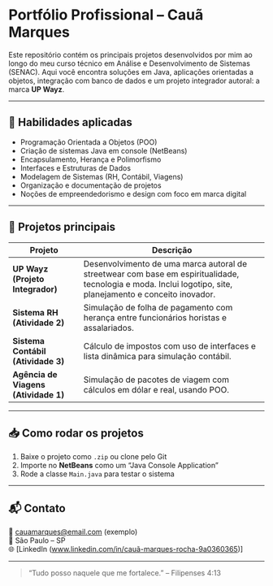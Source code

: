 # Portfólio Profissional – Cauã Marques

Este repositório contém os principais projetos desenvolvidos por mim ao longo do meu curso técnico em Análise e Desenvolvimento de Sistemas (SENAC). Aqui você encontra soluções em Java, aplicações orientadas a objetos, integração com banco de dados e um projeto integrador autoral: a marca **UP Wayz**.

---

## 🧠 Habilidades aplicadas

- Programação Orientada a Objetos (POO)
- Criação de sistemas Java em console (NetBeans)
- Encapsulamento, Herança e Polimorfismo
- Interfaces e Estruturas de Dados
- Modelagem de Sistemas (RH, Contábil, Viagens)
- Organização e documentação de projetos
- Noções de empreendedorismo e design com foco em marca digital

---

## 📁 Projetos principais

| Projeto | Descrição |
|--------|-----------|
| **UP Wayz (Projeto Integrador)** | Desenvolvimento de uma marca autoral de streetwear com base em espiritualidade, tecnologia e moda. Inclui logotipo, site, planejamento e conceito inovador. |
| **Sistema RH (Atividade 2)** | Simulação de folha de pagamento com herança entre funcionários horistas e assalariados. |
| **Sistema Contábil (Atividade 3)** | Cálculo de impostos com uso de interfaces e lista dinâmica para simulação contábil. |
| **Agência de Viagens (Atividade 1)** | Simulação de pacotes de viagem com cálculos em dólar e real, usando POO. |

---

## 📥 Como rodar os projetos

1. Baixe o projeto como `.zip` ou clone pelo Git
2. Importe no **NetBeans** como um “Java Console Application”
3. Rode a classe `Main.java` para testar o sistema

---

## 📬 Contato

📧 cauamarques@email.com (exemplo)  
📍 São Paulo – SP  
🌐 [LinkedIn (www.linkedin.com/in/cauã-marques-rocha-9a0360365)]

---

> “Tudo posso naquele que me fortalece.” – Filipenses 4:13
